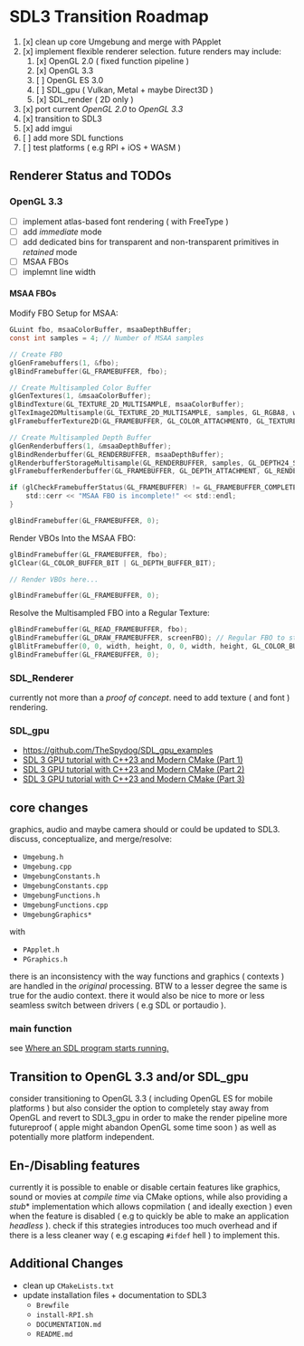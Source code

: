 # SDL3 Transition Roadmap

1. [x] clean up core Umgebung and merge with PApplet
2. [x] implement flexible renderer selection. future renders may include:
    1. [x] OpenGL 2.0 ( fixed function pipeline )
    2. [x] OpenGL 3.3
    3. [ ] OpenGL ES 3.0
    4. [ ] SDL_gpu ( Vulkan, Metal + maybe Direct3D )
    5. [x] SDL_render ( 2D only )
3. [x] port current *OpenGL 2.0* to *OpenGL 3.3*
4. [x] transition to SDL3
5. [x] add imgui
6. [ ] add more SDL functions
7. [ ] test platforms ( e.g RPI + iOS + WASM )

## Renderer Status and TODOs

### OpenGL 3.3

- [ ] implement atlas-based font rendering ( with FreeType )
- [ ] add *immediate* mode
- [ ] add dedicated bins for transparent and non-transparent primitives in *retained* mode
- [ ] MSAA FBOs
- [ ] implemnt line width

#### MSAA FBOs

Modify FBO Setup for MSAA:

```C
GLuint fbo, msaaColorBuffer, msaaDepthBuffer;
const int samples = 4; // Number of MSAA samples

// Create FBO
glGenFramebuffers(1, &fbo);
glBindFramebuffer(GL_FRAMEBUFFER, fbo);

// Create Multisampled Color Buffer
glGenTextures(1, &msaaColorBuffer);
glBindTexture(GL_TEXTURE_2D_MULTISAMPLE, msaaColorBuffer);
glTexImage2DMultisample(GL_TEXTURE_2D_MULTISAMPLE, samples, GL_RGBA8, width, height, GL_TRUE);
glFramebufferTexture2D(GL_FRAMEBUFFER, GL_COLOR_ATTACHMENT0, GL_TEXTURE_2D_MULTISAMPLE, msaaColorBuffer, 0);

// Create Multisampled Depth Buffer
glGenRenderbuffers(1, &msaaDepthBuffer);
glBindRenderbuffer(GL_RENDERBUFFER, msaaDepthBuffer);
glRenderbufferStorageMultisample(GL_RENDERBUFFER, samples, GL_DEPTH24_STENCIL8, width, height);
glFramebufferRenderbuffer(GL_FRAMEBUFFER, GL_DEPTH_ATTACHMENT, GL_RENDERBUFFER, msaaDepthBuffer);

if (glCheckFramebufferStatus(GL_FRAMEBUFFER) != GL_FRAMEBUFFER_COMPLETE) {
    std::cerr << "MSAA FBO is incomplete!" << std::endl;
}

glBindFramebuffer(GL_FRAMEBUFFER, 0);
```

Render VBOs Into the MSAA FBO:

```C
glBindFramebuffer(GL_FRAMEBUFFER, fbo);
glClear(GL_COLOR_BUFFER_BIT | GL_DEPTH_BUFFER_BIT);

// Render VBOs here...

glBindFramebuffer(GL_FRAMEBUFFER, 0);
```

Resolve the Multisampled FBO into a Regular Texture:

```C
glBindFramebuffer(GL_READ_FRAMEBUFFER, fbo);
glBindFramebuffer(GL_DRAW_FRAMEBUFFER, screenFBO); // Regular FBO to store resolved image
glBlitFramebuffer(0, 0, width, height, 0, 0, width, height, GL_COLOR_BUFFER_BIT, GL_NEAREST);
glBindFramebuffer(GL_FRAMEBUFFER, 0);
```

### SDL_Renderer

currently not more than a *proof of concept*. need to add texture ( and font ) rendering.

### SDL_gpu

- https://github.com/TheSpydog/SDL_gpu_examples
- [SDL 3 GPU tutorial with C++23 and Modern CMake (Part 1)](https://www.youtube.com/watch?v=UFuWGECc8w0)
- [SDL 3 GPU tutorial with C++23 and Modern CMake (Part 2)](https://www.youtube.com/watch?v=HYb753diRYA)
- [SDL 3 GPU tutorial with C++23 and Modern CMake (Part 3)](https://www.youtube.com/watch?v=ddi7V0CDkLQ)

## core changes

graphics, audio and maybe camera should or could be updated to SDL3. discuss, conceptualize, and merge/resolve:

- `Umgebung.h`
- `Umgebung.cpp`
- `UmgebungConstants.h`
- `UmgebungConstants.cpp`
- `UmgebungFunctions.h`
- `UmgebungFunctions.cpp`
- `UmgebungGraphics*`

with 

- `PApplet.h`
- `PGraphics.h`

there is an inconsistency with the way functions and graphics ( contexts ) are handled in the *original* processing. BTW to a lesser degree the same is true for the audio context. there it would also be nice to more or less seamless switch between drivers ( e.g SDL or portaudio ).

### main function

see [Where an SDL program starts running.](https://github.com/libsdl-org/SDL/blob/main/docs/README-main-functions.md)

## Transition to OpenGL 3.3 and/or SDL_gpu

consider transitioning to OpenGL 3.3 ( including OpenGL ES for mobile platforms ) but also consider the option to completely stay away from OpenGL and revert to SDL3_gpu in order to make the render pipeline more futureproof ( apple might abandon OpenGL some time soon ) as well as potentially more platform independent.

## En-/Disabling features

currently it is possible to enable or disable certain features like graphics, sound or movies at *compile time* via CMake options, while also providing a *stub** implementation which allows copmilation ( and ideally exection ) even when the feature is disabled ( e.g to quickly be able to make an application *headless* ). check if this strategies introduces too much overhead and if there is a less cleaner way ( e.g escaping `#ifdef` hell ) to implement this.

## Additional Changes

- clean up `CMakeLists.txt`
- update installation files + documentation to SDL3
    - `Brewfile`
    - `install-RPI.sh`
    - `DOCUMENTATION.md`
    - `README.md`